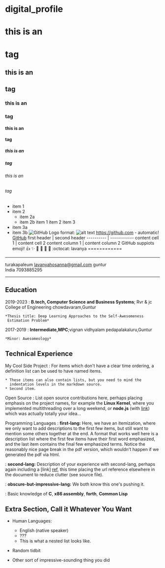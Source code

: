 # digital_profile
# this is an <h1> tag
## this is an <h2> tag
### this is an <h3> tag 
#### this is an <h4> tag
##### this is an <h5> tag
###### this is an <h6> tag
* item 1
* item 2
  * item 2a
  * item 2b
item 1 
 item 2
 item 3
 * item 3a
 * item 3b
![GitHub Logo](/images/logo.png)
 format: ![alt text](url)
https://github.com - automatic!
 [GitHub](htt://github.com)
first header  |  second header
 ----------   |  ------------
 content cell 1 | content cell 2
 content column 1 | content column 2
GitHub suppiots emoji!
 :+1: :sparkles: :camel: :tada:
 :rocket: :metal: :octocat:
lavanya
============

-------------------     ----------------------------
turakapaleum                     lavanyahosanna@gmail.com
guntur                          
India                           7093885295
-------------------     ----------------------------

Education
---------

2019-2023
:   **B.tech, Computer Science and Business Systems**; Rvr & jc College of Engineering 
    chowdavaram,Guntur

    *Thesis title: Deep Learning Approaches to the Self-Awesomeness
     Estimation Problem*

2017-2019
:   **Intermediate,MPC**;vignan vidhyalam
    pedapalakaluru,Guntur

    *Minor: Awesomeology*


Technical Experience
--------------------

My Cool Side Project
:   For items which don't have a clear time ordering, a definition
    list can be used to have named items.

    * These items can also contain lists, but you need to mind the
      indentation levels in the markdown source.
    * Second item.

Open Source
:   List open source contributions here, perhaps placing emphasis on
    the project names, for example the **Linux Kernel**, where you
    implemented multithreading over a long weekend, or **node.js**
    (with [link](http://nodejs.org)) which was actually totally
    your idea...

Programming Languages
:   **first-lang:** Here, we have an itemization, where we only want
    to add descriptions to the first few items, but still want to
    mention some others together at the end. A format that works well
    here is a description list where the first few items have their
    first word emphasized, and the last item contains the final few
    emphasized terms. Notice the reasonably nice page break in the pdf
    version, which wouldn't happen if we generated the pdf via html.

:   **second-lang:** Description of your experience with second-lang,
    perhaps again including a [link] [ref], this time placing the url
    reference elsewhere in the document to reduce clutter (see source
    file). 

:   **obscure-but-impressive-lang:** We both know this one's pushing
    it.

:   Basic knowledge of **C**, **x86 assembly**, **forth**, **Common Lisp**

[ref]: https://github.com/githubuser/superlongprojectname

Extra Section, Call it Whatever You Want
----------------------------------------

* Human Languages:

     * English (native speaker)
     * ???
     * This is what a nested list looks like.

* Random tidbit

* Other sort of impressive-sounding thing you did
